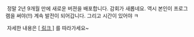  정말 2년 9개월 만에 새로운 버젼을 배포합니다. 감회가 새롭네요. 역시 본인이 프로그램을 써야(!!) 계속 발전이 되어갑니다. 그리고 시간이 있어야 ㅋ

 자세한 내용은 <a href="http://zviewer.wimy.com/9" class="tx-link">[ 링크 ]</a> 를 따라가세요~
